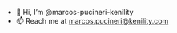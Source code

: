 - 👋 Hi, I’m @marcos-pucineri-kenility
- 📫 Reach me at marcos.pucineri@kenility.com

<!---
marcos-pucineri-kenility/marcos-pucineri-kenility is a ✨ special ✨ repository because its `README.md` (this file) appears on your GitHub profile.
You can click the Preview link to take a look at your changes.
--->
